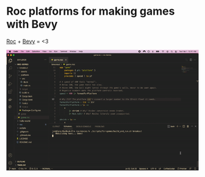 # Roc platforms for making games with Bevy

[Roc](https://roc-lang.org/)
+
[Bevy](https://bevyengine.org/)
= <3

![breakout gameplay recording gif](./examples/breakout.gif)
